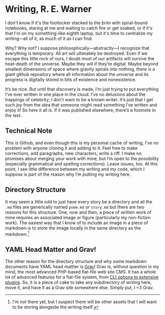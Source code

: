 # Writing, R. E. Warner
I don't know if it's the footlocker stacked to the brim with spiral-bound notebooks, staring at me and waiting to catch fire or get soaked, or if it's that I'm on my something-like eighth laptop, but it's time to centralize my writing—all of it, as much of it as I can find.

Why? Why not? I suppose philosophically—abstractly—I recognize that everything is temporary. All art will ultimately be destroyed. Even if we escape this little rock of ours, I doubt most of our artifacts will survive the heat-death of the universe. Maybe they will if they’re digital. Maybe beyond smallest dimensions of space where gravity spirals into nothing, there is a giant github repository where all information about the universe and its progress is digitally stored in bits of existence and nonexistence.

It’s be nice. But until that discovery is made, I’m just trying to put everything I’ve ever written in one place in the cloud. I’ve no delusions about the trappings of celebrity; I don’t want to be a known writer. It’s just that I get such joy from the idea that someone might read something I’ve written and enjoy it! So here it all is. If it was published elsewhere, there’s a footnote in the text.

## Technical Note
This *is* Github, and even though this is my personal cache of writing, I’ve no problem with anyone cloning it and adding to it. Feel free to make corrections, add paragraphs, new characters, write a riff. I make no promises about merging your work with mine, but I’m open to the possibility (especially grammatical and spelling corrections). Leave issues, too. At this point, I see little difference between my writing and my code, which I suppose is part of the reason why I’m putting my writing here.

## Directory Structure
It may seem a little odd to just have every story be a directory and all the `.md` files are generically named `poem.md` or `story.md` but there are two reasons for this structure. One, now and then, a piece of written work of mine requires an associated image or figure (particularly my non-fiction work). The easiest way that I know of to include an image in a piece of markdown is to store the image locally in the same directory as the markdown.[^1]

## YAML Head Matter and Grav!
The other reason for the directory structure and why some markdown documents have YAML head mattter is [Grav](https://getgrav.org)! Grav is, without question in my mind, the most advanced PHP-based flat-file web site CMS. It has a whole lot of advanced features for a flat-file system, from [CLI options to extensive plugins](https://getgrav.org/features). So, it is a piece of cake to take any subdirectory of writing here, move it, and have it as a Grav site somewhere else. Simply put, I <3 Grav.

[^1]: I'm not there yet, but I suspect there will be other assets that I will want to be storing alongside the writing itself.